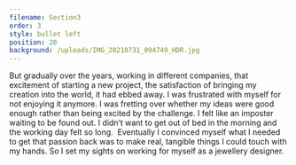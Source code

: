 ```yaml
---
filename: Section3
order: 3
style: bullet left
position: 20
background: /uploads/IMG_20210731_094749_HDR.jpg
---
```

But gradually over the years, working in different companies, that excitement of starting a new project, the satisfaction of bringing my creation into the world, it had ebbed away. I was frustrated with myself for not enjoying it anymore. I was fretting over whether my ideas were good enough rather than being excited by the challenge. I felt like an imposter waiting to be found out. I didn’t want to get out of bed in the morning and the working day felt so long.  Eventually I convinced myself what I needed to get that passion back was to make real, tangible things I could touch with my hands. So I set my sights on working for myself as a jewellery designer.